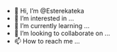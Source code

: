 - 👋 Hi, I’m @Esterekateka
- 👀 I’m interested in ...
- 🌱 I’m currently learning ...
- 💞️ I’m looking to collaborate on ...
- 📫 How to reach me ...

<!---
Esterekateka/Esterekateka is a ✨ special ✨ repository because its `README.md` (this file) appears on your GitHub profile.
You can click the Preview link to take a look at your changes.
--->
